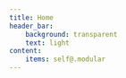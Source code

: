 ```yaml
---
title: Home
header_bar:
    background: transparent
    text: light
content:
    items: self@.modular
---
```


